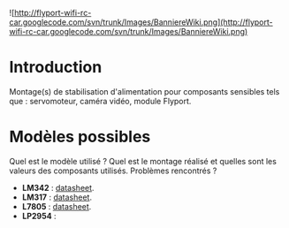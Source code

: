 ![http://flyport-wifi-rc-car.googlecode.com/svn/trunk/Images/BanniereWiki.png](http://flyport-wifi-rc-car.googlecode.com/svn/trunk/Images/BanniereWiki.png)

# Introduction #

Montage(s) de stabilisation d'alimentation pour composants sensibles tels que : servomoteur, caméra vidéo, module Flyport.


# Modèles possibles #

Quel est le modèle utilisé ? Quel est le montage réalisé et quelles sont les valeurs des composants utilisés. Problèmes rencontrés ?

  * **LM342** : [datasheet](http://www.datasheetcatalog.org/datasheets/134/49732_DS.pdf).
  * **LM317** : [datasheet](http://www.datasheetcatalog.org/datasheet2/1/03cgthpfat4t4ly5kfp5lpwladfy.pdf).
  * **L7805** : [datasheet](http://www.datasheetcatalog.org/datasheet/SGSThomsonMicroelectronics/mXwrtr.pdf).
  * **LP2954** :